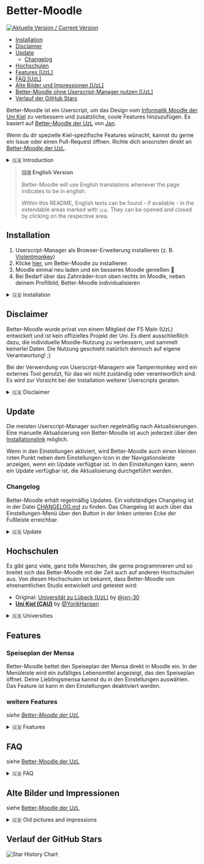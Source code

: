 # Better-Moodle

[![Aktuelle Version / Current Version](https://img.shields.io/github/v/release/YorikHansen/better-moodle?label=Aktuellste%20Version%20/%20Current%20Version&color=004B5A&style=for-the-badge)](https://github.com/YorikHansen/better-moodle/releases/latest)

-   [Installation](#installation)
-   [Disclaimer](#disclaimer)
-   [Update](#update)
    -   [Changelog](#changelog)
-   [Hochschulen](#hochschulen)
-   [Features \[UzL\]](#features)
-   [FAQ \[UzL\]][faq]
-   [Alte Bilder und Impressionen \[UzL\]][impressions]
-   [Better-Moodle ohne Userscript-Manager nutzen \[UzL\]][use-without-userscript-manager]
-   [Verlauf der GitHub Stars](#verlauf-der-github-stars)

Better-Moodle ist ein Userscript, um das Design vom [Informatik Moodle der Uni Kiel][kiel-moodle] zu verbessern und zusätzliche, coole Features hinzuzufügen. Es basiert auf [Better-Moodle der UzL][better-moodle-uzl] von [Jan](https://github.com/jxn-30).

Wenn du dir spezielle Kiel-spezifische Features wünscht, kannst du gerne ein Issue oder einen Pull-Request öffnen. Richte dich ansonsten direkt an [Better-Moodle der UzL][better-moodle-uzl].


<details>

<summary>🇬🇧 Introduction</summary>

🇬🇧 Better-Moodle is an userscript to improve the design of the [Kiel Universities computer science Moodle][kiel-moodle] and add additional, cool features. It's based on [Better-Moodle of the UzL][better-moodle-uzl] by [Jan](https://github.com/jxn-30).

If you have any Kiel specific feature requests, feel free to open an issue or a pull request. Otherwise, please refer to the original [Better-Moodle of the UzL][better-moodle-uzl] for general feature requests.

</details>

> **🇬🇧 English Version**
>
> Better-Moodle will use English translations whenever the page indicates to be in english.
>
> Within this README, English texts can be found - if available - in the extendable areas marked with `🇬🇧`. They can be opened and closed by clicking on the respective area.

## Installation

1. Userscript-Manager als Browser-Erweiterung installieren (z. B. [Violentmonkey](https://violentmonkey.github.io/))
2. Klicke [hier][installation], um Better-Moodle zu installieren
3. Moodle einmal neu laden und ein besseres Moodle genießen 🎉
4. Bei Bedarf über das Zahnräder-Icon oben rechts im Moodle, neben deinem Profilbild, Better-Moodle individualisieren

<details>
<summary>🇬🇧 Installation</summary>

1. install an Userscript-Manager as a browser extension (e.g. [Violentmonkey](https://violentmonkey.github.io/))
2. click [here][installation] to install Better-Moodle
3. reload Moodle once and enjoy a better Moodle 🎉
4. if required, customize Better-Moodle via the gears icon at the top right of Moodle, next to your profile picture
 </details>

## Disclaimer

Better-Moodle wurde privat von einem Mitglied der FS MaIn (UzL) entwickelt und ist kein offizielles Projekt der Uni. Es dient ausschließlich dazu, die individuelle Moodle-Nutzung zu verbessern, und sammelt keinerlei Daten. Die Nutzung geschieht natürlich dennoch auf eigene Verantwortung! ;)

Bei der Verwendung von Userscript-Managern wie Tampermonkey wird ein externes Tool genutzt, für das wir nicht zuständig oder verantwortlich sind. Es wird zur Vorsicht bei der Installation weiterer Userscripts geraten.

<details>
<summary>🇬🇧 Disclaimer</summary>

Better-Moodle was developed privately by a member of FS MaIn (UzL) and is not an official project of the university. Its sole purpose is to improve the individual use of Moodle and does not collect any data. Of course, you still use it at your own risk ;)

When using userscript managers such as Tampermonkey, an external tool is used for which we are not responsible. Caution is advised when installing additional userscripts.

</details>

## Update

Die meisten Userscript-Manager suchen regelmäßig nach Aktualisierungen. Eine manuelle Aktualisierung von Better-Moodle ist auch jederzeit über den [Installationslink][installation] möglich.

Wenn in den Einstellungen aktiviert, wird Better-Moodle auch einen kleinen roten Punkt neben dem Einstellungen-Icon in der Navigationsleiste anzeigen, wenn ein Update verfügbar ist. In den Einstellungen kann, wenn ein Update verfügbar ist, die Aktualisierung durchgeführt werden.

### Changelog

Better-Moodle erhält regelmäßig Updates. Ein vollständiges Changelog ist in der Datei [CHANGELOG.md](./CHANGELOG.md) zu finden. Das Changelog ist auch über das Einstellungen-Menü über den Button in der linken unteren Ecke der Fußleiste erreichbar.

<details>
<summary>🇬🇧 Update</summary>

Most userscript managers regularly check for updates. A manual update of Better-Moodle is also possible at any time via the [installation link][installation].

If enabled in the settings, Better-Moodle will also display a small red dot next to the settings icon in the navigation bar when an update is available. In the settings, the update can be performed if an update is available.

### Changelog

Better-Moodle receives regular updates. A complete changelog can be found in the file [CHANGELOG.md](./CHANGELOG.md). The changelog is also accessible via the settings menu via the button in the lower left corner of the footer.

</details>

## Hochschulen

Es gibt ganz viele, ganz tolle Menschen, die gerne programmieren und so breitet sich das Better-Moodle mit der Zeit auch auf anderen Hochschulen aus. Von diesen Hochschulen ist bekannt, dass Better-Moodle von ehrenamtlichen Studis entwickelt und getestet wird:

-   Original: [Universität zu Lübeck (UzL)](https://github.com/jxn-30/better-moodle) by [@jxn-30](https://github.com/jxn-30)
-   **[Uni Kiel (CAU)](https://github.com/YorikHansen/better-moodle)** by [@YorikHansen](https://github.com/YorikHansen)

<details>
<summary>🇬🇧 Universities</summary>

There are many, very great people who like to program and so Better-Moodle spreads to other universities over time. From these universities it is known that Better-Moodle is developed and tested by volunteer students:

-   Original: [University of Lübeck (UzL)](https://github.com/jxn-30/better-moodle) by [@jxn-30](https://github.com/jxn-30)
-   **[Kiel University (CAU)](https://github.com/YorikHansen/better-moodle)** by [@YorikHansen](https://github.com/YorikHansen)

</details>


## Features

### Speiseplan der Mensa

Better-Moodle bettet den Speiseplan der Mensa direkt in Moodle ein. In der Menüleiste wird ein zufälliges Lebensmittel angezeigt, das den Speiseplan öffnet. Deine Lieblingsmensa kannst du in den Einstellungen auswählen. Das Feature ist kann in den Einstellungen deaktiviert werden.

### weitere Features
*siehe [Better-Moodle der UzL][features]*

<details>
<summary>🇬🇧 Features</summary>

### Canteen menu

Better-Moodle embeds the canteen menu directly into Moodle. A random food is displayed in the menu bar, which opens the canteen menu. You can select your favorite canteen in the settings. The feature can be deactivated in the settings.

### additional features
*see [Better-Moodle of the UzL][features]*

</details>

## FAQ

siehe [Better-Moodle der UzL][faq]

<details>
<summary>🇬🇧 FAQ</summary>

see [Better-Moodle of the UzL][faq]

</details>

## Alte Bilder und Impressionen

siehe [Better-Moodle der UzL][impressions]

<details>
<summary>🇬🇧 Old pictures and impressions</summary>

see [Better-Moodle of the UzL][impressions]

</details>

## Verlauf der GitHub Stars

<picture>
  <source media="(prefers-color-scheme: dark)" srcset="https://api.star-history.com/svg?repos=YorikHansen%2Fbetter-moodle&type=Date&theme=dark" />
  <source media="(prefers-color-scheme: light)" srcset="https://api.star-history.com/svg?repos=YorikHansen%2Fbetter-moodle&type=Date" />
  <img alt="Star History Chart" src="https://api.star-history.com/svg?repos=YorikHansen%2Fbetter-moodle&type=Date" />
</picture>

[better-moodle-uzl]: https://github.com/jxn-30/better-moodle 
[faq]: https://github.com/jxn-30/better-moodle#faq
[features]: https://github.com/jxn-30/better-moodle#features
[impressions]: https://github.com/jxn-30/better-moodle#alte-bilder-und-impressionen
[installation]: https://github.com/YorikHansen/better-moodle/raw/main/redesign.user.js
[kiel-moodle]: https://elearn.informatik.uni-kiel.de/
[use-without-userscript-manager]: https://github.com/jxn-30/better-moodle#better-moodle-ohne-userscript-manager-nutzen
